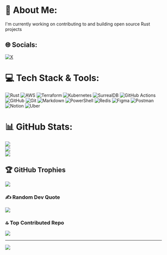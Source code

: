 # 💫 About Me:
I'm currently working on contributing to and building open source Rust projects


## 🌐 Socials:
[![X](https://img.shields.io/badge/X-black.svg?logo=X&logoColor=white)](https://x.com/https://x.com/officialdennisn) 

# 💻 Tech Stack & Tools:
![Rust](https://img.shields.io/badge/rust-%23000000.svg?style=plastic&logo=rust&logoColor=white) ![AWS](https://img.shields.io/badge/AWS-%23FF9900.svg?style=plastic&logo=amazon-aws&logoColor=white) ![Terraform](https://img.shields.io/badge/terraform-%235835CC.svg?style=plastic&logo=terraform&logoColor=white) ![Kubernetes](https://img.shields.io/badge/kubernetes-%23326ce5.svg?style=plastic&logo=kubernetes&logoColor=white) ![SurrealDB](https://img.shields.io/badge/SurrealDB-FF00A0?style=plastic&logo=surrealdb&logoColor=white) ![GitHub Actions](https://img.shields.io/badge/github%20actions-%232671E5.svg?style=plastic&logo=githubactions&logoColor=white) ![GitHub](https://img.shields.io/badge/github-%23121011.svg?style=plastic&logo=github&logoColor=white) ![Git](https://img.shields.io/badge/git-%23F05033.svg?style=plastic&logo=git&logoColor=white) ![Markdown](https://img.shields.io/badge/markdown-%23000000.svg?style=plastic&logo=markdown&logoColor=white) ![PowerShell](https://img.shields.io/badge/PowerShell-%235391FE.svg?style=plastic&logo=powershell&logoColor=white) ![Redis](https://img.shields.io/badge/redis-%23DD0031.svg?style=plastic&logo=redis&logoColor=white) ![Figma](https://img.shields.io/badge/figma-%23F24E1E.svg?style=plastic&logo=figma&logoColor=white) ![Postman](https://img.shields.io/badge/Postman-FF6C37?style=plastic&logo=postman&logoColor=white) ![Notion](https://img.shields.io/badge/Notion-%23000000.svg?style=plastic&logo=notion&logoColor=white) ![Uber](https://img.shields.io/badge/Uber-%23000000.svg?style=plastic&logo=Uber&logoColor=white)

# 📊 GitHub Stats:
![](https://github-readme-stats.vercel.app/api?username=DennisN22042003&theme=dark&hide_border=false&include_all_commits=true&count_private=true)<br/>
![](https://nirzak-streak-stats.vercel.app/?user=DennisN22042003&theme=dark&hide_border=false)<br/>
![](https://github-readme-stats.vercel.app/api/top-langs/?username=DennisN22042003&theme=dark&hide_border=false&include_all_commits=true&count_private=true&layout=compact)

## 🏆 GitHub Trophies
![](https://github-profile-trophy.vercel.app/?username=DennisN22042003&theme=dark&no-frame=false&no-bg=false&margin-w=4)

### ✍️ Random Dev Quote
![](https://quotes-github-readme.vercel.app/api?type=horizontal&theme=dark)

### 🔝 Top Contributed Repo
![](https://github-contributor-stats.vercel.app/api?username=DennisN22042003&limit=5&theme=dark&combine_all_yearly_contributions=true)

---
[![](https://visitcount.itsvg.in/api?id=DennisN22042003&icon=0&color=0)](https://visitcount.itsvg.in)

<!-- Proudly created with GPRM ( https://gprm.itsvg.in ) -->
